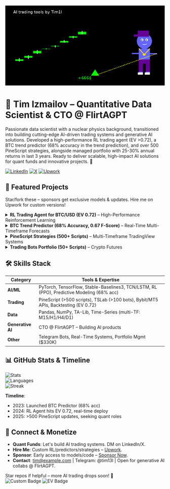 <!-- Waving Hand GIF for dynamic intro -->
![Waving](final_rl_trading_anim.gif) 

# 👋 Tim Izmailov – Quantitative Data Scientist & CTO @ FlirtAGPT

Passionate data scientist with a nuclear physics background, transitioned into building cutting-edge AI-driven trading systems and generative AI solutions. Developed a high-performance RL trading agent (EV >0.72), a BTC trend predictor (68% accuracy in the trend prediction), and over 500 PineScript strategies, alongside managed portfolio with 25-30% annual returns in last 3 years. Ready to deliver scalable, high-impact AI solutions for quant funds and innovative projects. 🚀

[![LinkedIn](https://img.shields.io/badge/LinkedIn-Connect-blue?logo=linkedin&style=for-the-badge)](https://www.linkedin.com/in/tim-izmailov-a53524283/) [![X](https://img.shields.io/badge/X-Follow-black?logo=x&style=for-the-badge)](https://x.com/tim13l) [![Upwork](https://img.shields.io/badge/Upwork-Hire%20Me-green?logo=upwork&style=for-the-badge)](https://www.upwork.com/freelancers/~01d554f7011bd884f2) 

## 🚀 Featured Projects
Star/fork these – sponsors get exclusive models & updates. Hire me on Upwork for custom versions!

<details>
<summary><b>RL Trading Agent for BTC/USD (EV 0.72)</b> – High-Performance Reinforcement Learning</summary>

**Overview**  
Developed a sophisticated PPO-based reinforcement learning agent for BTC/USD trading on a 15-minute timeframe, leveraging a custom Gym environment with a proprietary reward function. Integrates 80+ high-signal entry points (TP=SL=ATR, win rate >60% in backtests) derived from multi-timeframe market patterns (M15, H1, H4, D1).

**Key Features**  
- **Advanced Architecture**: Utilizes a TCN feature extractor (64-256 channels, dilations [1,2,4,8], kernel=10) with action masking for trade compliance.  
- **Performance**: Achieves robust profitability from epoch 1 (32% profit at 10% drawdown in bullish phases).  
- **Scalability**: Optimized for up to $15M without slippage, with ongoing enhancements for balanced long/short trading.  

**Tech Stack**  
- Python, PyTorch, Stable-Baselines3  
- Custom TCN, Pandas, NumPy  
- Bybit/MT5 APIs for real-time execution  

**Links**  
- *Repo*: [RL BTC Trading Agent](https://github.com/Tim1l/rl-btc-trading-agent)  
- *Monetization*: Contact me to customize this agent for your fund’s trading strategy.  
</details>

<details>
<summary><b>BTC Trend Predictor (68% Accuracy, 0.67 F-Score)</b> – Real-Time Multi-Timeframe Forecasts</summary>
  
Built a hybrid TCN-LSTM model with MultiHead Attention for predicting the next candle’s direction (4h, 1d, 1w timeframes). Achieves 67-68% accuracy and 0.67 F-score on out-of-sample data, surpassing random baselines by 16-18%, with streaks of 50+ correct predictions. Processes high-frequency OHLCV data via CCXT, computes 20+ technical indicators (RSI, MACD, Bollinger Bands), and applies robust normalization (log1p, tanh) for stable predictions. Deployed 24/7 with rigorous data quality checks (NaN/gap detection, forward-filling).  
*Tech Stack: Python, TensorFlow, Keras-TCN, Pandas, TA-Lib, CCXT*  
*Repo: [Crypto BTC Trend Prediction](https://github.com/Tim1l/crypto_btc_trend_prediction) (currently private)*  
*Engage: Follow my [X profile](https://x.com/tim13l) for live prediction updates or sponsor for access to the full dataset.*  
</details>

<details>
<summary><b>PineScript Strategies (500+ Scripts)</b> – Multi-Timeframe TradingView Systems</summary>
  
Crafted 500+ PineScript v6 strategies for TradingView, focusing on multi-timeframe analysis (M15, H1, H4, D1) and market phase decomposition (ADX-based). Features 80+ core strategies with win rates of 55-70% and profit factors of 1.3-2.0, integrated with RL reward shaping. Utilizes RSI, Bollinger Bands, EMA, HMA, and ATR without curve-fitting, ensuring robustness across market conditions. Ready to enhance any trading system with custom strategies.  
*Tech Stack: PineScript v6*  
*Repo: [PineScript Strategies](https://github.com/Tim1l/PineCryptoStrategies)*  
*Monetization: Hire me on [Upwork](https://www.upwork.com/services/product/development-it-custom-pine-script-trading-strategy-automated-adjusted-for-profitability-1888093205491441659?ref=project_share) to develop or optimize your trading strategies.*  
</details>

<details>
<summary><b>Trading Bots Portfolio (50+ Scripts)</b> – Crypto Futures</summary>
  
Designed and deployed 50+ trading bots for BTCUSDT futures, achieving 20-25% annual returns with 10% drawdown while managing a $330K portfolio. Focused on diverse trading ideas, rigorously backtested for performance.  
*Tech Stack: TSLab, Backtrader*  
*Details: Demonstrates my experience in building and managing automated trading systems for crypto futures.*  
</details>

## 🛠️ Skills Stack
| Category | Tools & Expertise |
|----------|-------------------|
| **AI/ML** | PyTorch, TensorFlow, Stable-Baselines3, TCN/LSTM, RL (PPO), Predictive Modeling (68% acc) |
| **Trading** | PineScript (>500 scripts), TSLab (>100 bots), Bybit/MT5 APIs, Backtesting (EV 0.72) |
| **Data** | Pandas, NumPy, TA-Lib, Time-Series (multi-TF: M15/H1/H4/D1) |
| **Generative AI** | CTO @ FlirtAGPT – Building AI products |
| **Other** | Telegram Bots, Real-Time Systems, Portfolio Mgmt ($330K) |

## 📊 GitHub Stats & Timeline
![Stats](https://github-readme-stats.vercel.app/api?username=Tim1l&show_icons=true&theme=radical&hide_border=true&include_all_commits=true)  
![Languages](https://github-readme-stats.vercel.app/api/top-langs/?username=Tim1l&layout=compact&theme=radical&hide_border=true)  
![Streak](https://streak-stats.demolab.com/?user=Tim1l&theme=radical&hide_border=true)  

**Timeline**:  
- 2023: Launched BTC Predictor (68% acc)  
- 2024: RL Agent hits EV 0.72, real-time deploy  
- 2025: >500 PineScript updates, seeking quant roles  

## 🤝 Connect & Monetize
- **Quant Funds**: Let's build AI trading systems. DM on LinkedIn/X.  
- **Hire Me**: Custom RL/predictors/strategies – [Upwork](https://www.upwork.com/freelancers/~01d554f7011bd884f2).  
- **Sponsor**: Early access to models/code – [Sponsor Now](https://github.com/sponsors/Tim1l).  
- **Contact**: tim@example.com | Telegram: @tim13l | Open for generative AI collabs @ FlirtAGPT.  

Star repos if helpful – more AI trading drops soon! 🚀  
![Custom Badge](https://img.shields.io/badge/68%25%20BTC%20Acc-Success-green?style=for-the-badge) ![EV Badge](https://img.shields.io/badge/EV%200.72-Profit-blue?style=for-the-badge)
<!--
**Tim1l/Tim1l** is a ✨ _special_ ✨ repository because its `README.md` (this file) appears on your GitHub profile.

Here are some ideas to get you started:

- 🔭 I’m currently working on ...
- 🌱 I’m currently learning ...
- 👯 I’m looking to collaborate on ...
- 🤔 I’m looking for help with ...
- 💬 Ask me about ...
- 📫 How to reach me: ...
- 😄 Pronouns: ...
- ⚡ Fun fact: ...
-->
